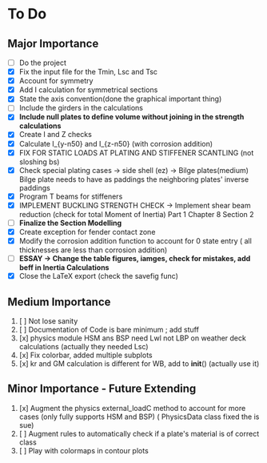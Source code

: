 # To Do 

## Major Importance

- [ ] Do the project
- [x] Fix the input file for the Tmin, Lsc and Tsc  
- [x] Account for symmetry  
- [x] Add I calculation for symmetrical sections 
- [x] State the axis convention(done the graphical important thing)
- [ ] Include the girders in the calculations
- [x] **Include null plates to define volume without joining in the strength calculations**
- [x] Create I and Z checks
- [x] Calculate I_{y-n50} and I_{z-n50} (with corrosion addition) 
- [x] FIX FOR STATIC LOADS AT PLATING AND STIFFENER SCANTLING (not sloshing bs)
- [x] Check special plating cases -> side shell (ez) -> Bilge plates(medium) Bilge plate needs to have as paddings the neighboring plates' inverse paddings
- [x] Program T beams for stiffeners 
- [x] IMPLEMENT BUCKLING STRENGTH CHECK -> Implement shear beam reduction (check for total Moment of Inertia) Part 1 Chapter 8 Section 2  
- [ ] **Finalize the Section Modelling**
- [x] Create exception for fender contact zone
- [x] Modify the corrosion addition function to account for 0 state entry ( all thicknesses are less than corrosion addition)  
- [ ] **ESSAY -> Change the table figures, iamges, check for mistakes, add beff in Inertia Calculations**
- [x] Close the LaTeX export (check the savefig func)

## Medium Importance

1) [ ] Not lose sanity 
1) [ ] Documentation of Code is bare minimum ; add stuff 
1) [x] physics module HSM ans BSP need Lwl not LBP on weather deck calculations (actually they needed Lsc) 
1) [x] Fix colorbar, added multiple subplots 
1) [x] kr and GM calculation is different for WB, add to __init__() (actually use it)

## Minor Importance - Future Extending

1) [x] Augment the physics external_loadC method to account for more cases (only fully supports HSM and BSP) ( PhysicsData class fixed the is sue) 
1) [ ] Augment rules to automatically check if a plate's material is of correct class
1) [ ] Play with colormaps in contour plots 